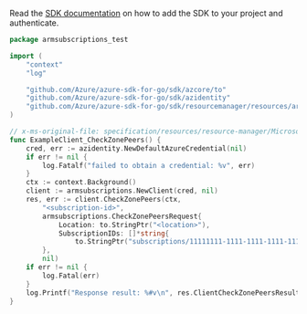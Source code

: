 Read the [SDK documentation](https://github.com/Azure/azure-sdk-for-go/blob/sdk%2Fresourcemanager%2Fresources%2Farmsubscriptions%2Fv0.2.1/sdk/resourcemanager/resources/armsubscriptions/README.md) on how to add the SDK to your project and authenticate.

```go
package armsubscriptions_test

import (
	"context"
	"log"

	"github.com/Azure/azure-sdk-for-go/sdk/azcore/to"
	"github.com/Azure/azure-sdk-for-go/sdk/azidentity"
	"github.com/Azure/azure-sdk-for-go/sdk/resourcemanager/resources/armsubscriptions"
)

// x-ms-original-file: specification/resources/resource-manager/Microsoft.Resources/stable/2021-01-01/examples/PostCheckZonePeers.json
func ExampleClient_CheckZonePeers() {
	cred, err := azidentity.NewDefaultAzureCredential(nil)
	if err != nil {
		log.Fatalf("failed to obtain a credential: %v", err)
	}
	ctx := context.Background()
	client := armsubscriptions.NewClient(cred, nil)
	res, err := client.CheckZonePeers(ctx,
		"<subscription-id>",
		armsubscriptions.CheckZonePeersRequest{
			Location: to.StringPtr("<location>"),
			SubscriptionIDs: []*string{
				to.StringPtr("subscriptions/11111111-1111-1111-1111-111111111111")},
		},
		nil)
	if err != nil {
		log.Fatal(err)
	}
	log.Printf("Response result: %#v\n", res.ClientCheckZonePeersResult)
}
```
